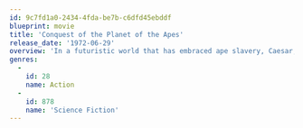 ```yaml
---
id: 9c7fd1a0-2434-4fda-be7b-c6dfd45ebddf
blueprint: movie
title: 'Conquest of the Planet of the Apes'
release_date: '1972-06-29'
overview: 'In a futuristic world that has embraced ape slavery, Caesar, the son of the late simians Cornelius and Zira, surfaces after almost twenty years of hiding out from the authorities, and prepares for a slave revolt against humanity.'
genres:
  -
    id: 28
    name: Action
  -
    id: 878
    name: 'Science Fiction'
---
```

